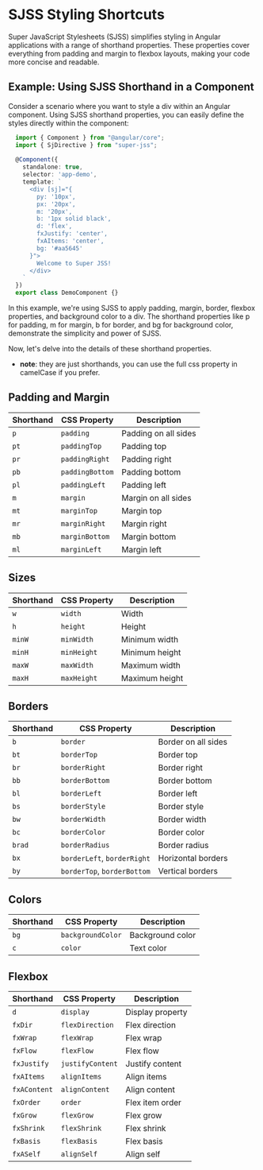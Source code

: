 # SJSS Styling Shortcuts

Super JavaScript Stylesheets (SJSS) simplifies styling in Angular applications with a range of shorthand properties. These properties cover everything from padding and margin to flexbox layouts, making your code more concise and readable.

## Example: Using SJSS Shorthand in a Component
Consider a scenario where you want to style a div within an Angular component. Using SJSS shorthand properties, you can easily define the styles directly within the component:
```typescript
  import { Component } from "@angular/core";
  import { SjDirective } from "super-jss";
  
  @Component({
    standalone: true,
    selector: 'app-demo',
    template: `
      <div [sj]="{
        py: '10px',
        px: '20px',
        m: '20px',
        b: '1px solid black',
        d: 'flex',
        fxJustify: 'center',
        fxAItems: 'center',
        bg: '#aa5645'
      }">
        Welcome to Super JSS!
      </div>
    `
  })
  export class DemoComponent {}
```

In this example, we're using SJSS to apply padding, margin, border, flexbox properties, and background color to a div. The shorthand properties like p for padding, m for margin, b for border, and bg for background color, demonstrate the simplicity and power of SJSS.

Now, let's delve into the details of these shorthand properties.

- **note**: they are just shorthands, you can use the full css property in camelCase if you prefer.

## Padding and Margin

| Shorthand | CSS Property   | Description         |
|-----------|----------------|---------------------|
| `p`       | `padding`      | Padding on all sides|
| `pt`      | `paddingTop`   | Padding top         |
| `pr`      | `paddingRight` | Padding right       |
| `pb`      | `paddingBottom`| Padding bottom      |
| `pl`      | `paddingLeft`  | Padding left        |
| `m`       | `margin`       | Margin on all sides |
| `mt`      | `marginTop`    | Margin top          |
| `mr`      | `marginRight`  | Margin right        |
| `mb`      | `marginBottom` | Margin bottom       |
| `ml`      | `marginLeft`   | Margin left         |

## Sizes

| Shorthand | CSS Property   | Description   |
|-----------|----------------|---------------|
| `w`       | `width`        | Width         |
| `h`       | `height`       | Height        |
| `minW`    | `minWidth`     | Minimum width |
| `minH`    | `minHeight`    | Minimum height|
| `maxW`    | `maxWidth`     | Maximum width |
| `maxH`    | `maxHeight`    | Maximum height|

## Borders

| Shorthand | CSS Property   | Description      |
|-----------|----------------|------------------|
| `b`       | `border`       | Border on all sides |
| `bt`      | `borderTop`    | Border top       |
| `br`      | `borderRight`  | Border right     |
| `bb`      | `borderBottom` | Border bottom    |
| `bl`      | `borderLeft`   | Border left      |
| `bs`      | `borderStyle`  | Border style     |
| `bw`      | `borderWidth`  | Border width     |
| `bc`      | `borderColor`  | Border color     |
| `brad`    | `borderRadius` | Border radius    |
| `bx`      | `borderLeft`, `borderRight` | Horizontal borders |
| `by`      | `borderTop`, `borderBottom` | Vertical borders   |

## Colors

| Shorthand | CSS Property      | Description     |
|-----------|-------------------|-----------------|
| `bg`      | `backgroundColor` | Background color|
| `c`       | `color`           | Text color      |

## Flexbox

| Shorthand  | CSS Property   | Description            |
|------------|----------------|------------------------|
| `d`        | `display`      | Display property       |
| `fxDir`    | `flexDirection`| Flex direction         |
| `fxWrap`   | `flexWrap`     | Flex wrap              |
| `fxFlow`   | `flexFlow`     | Flex flow              |
| `fxJustify`| `justifyContent`| Justify content       |
| `fxAItems` | `alignItems`   | Align items            |
| `fxAContent`| `alignContent` | Align content         |
| `fxOrder`  | `order`        | Flex item order        |
| `fxGrow`   | `flexGrow`     | Flex grow              |
| `fxShrink` | `flexShrink`   | Flex shrink            |
| `fxBasis`  | `flexBasis`    | Flex basis             |
| `fxASelf`  | `alignSelf`    | Align self             |
